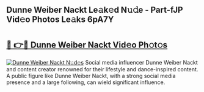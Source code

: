 ## Dunne Weiber Nackt Le𝚊k𝚎d N𝚞𝚍e - Part-fJP Vid𝚎o Photos Le𝚊ks 6pA7Y

# <h2><a href="http://fb8tul.evod.top/?m=Dunne+Weiber+Nackt">🔗 👉🔴 Dunne Weiber Nackt Vid𝚎o Ph𝚘t𝚘s</a></h2>

[![Dunne Weiber Nackt N𝚞d𝚎s](https://i.imgur.com/8V9OHl7.gif)](http://fb8tul.evod.top/?m=Dunne+Weiber+Nackt)
Social media influencer Dunne Weiber Nackt and content creator renowned for their lifestyle and dance-inspired content. A public figure like Dunne Weiber Nackt, with a strong social media presence and a large following, can wield significant influence. 
